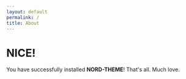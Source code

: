 ```yaml
---
layout: default
permalink: /
title: About
---
```

# NICE!
You have successfully installed **NORD-THEME**! That's all. Much love.


